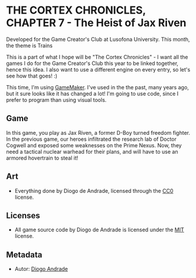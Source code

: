 # THE CORTEX CHRONICLES, CHAPTER 7 - The Heist of Jax Riven

Developed for the Game Creator's Club at Lusofona University.
This month, the theme is Trains

This is a part of what I hope will be "The Cortex Chronicles" - I want all the games I do for the Game Creator's Club this year to be linked together, hence this idea.
I also want to use a different engine on every entry, so let's see how that goes! :)

This time, I'm using [GameMaker]. I've used in the the past, many years ago, but it sure looks like it has changed a lot!
I'm going to use code, since I prefer to program than using visual tools.

## Game

In this game, you play as Jax Riven, a former D-Boy turned freedom fighter. In the previous game, our heroes infiltrated the research lab of Doctor Cogwell and exposed
some weaknesses on the Prime Nexus. Now, they need a tactical nuclear warhead for their plans, and will have to use an armored hovertrain to steal it!

## Art

- Everything done by Diogo de Andrade, licensed through the [CC0] license.

## Licenses

- All game source code by Diogo de Andrade is licensed under the [MIT] license.

## Metadata

- Autor: [Diogo Andrade]

[Diogo Andrade]:https://github.com/DiogoDeAndrade
[CC0]:https://creativecommons.org/publicdomain/zero/1.0/
[CC-BY 3.0]:https://creativecommons.org/licenses/by/3.0/
[CC-BY-SA 4.0]:http://creativecommons.org/licenses/by-sa/4.0/
[MIT]:LICENSE
[GameMaker]:https://gamemaker.io/en

